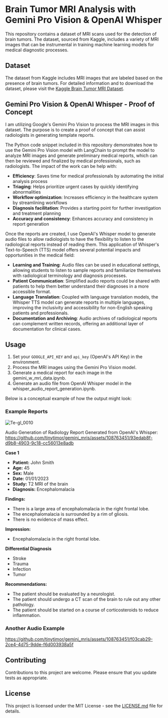 # Brain Tumor MRI Analysis with Gemini Pro Vision & OpenAI Whisper

This repository contains a dataset of MRI scans used for the detection of brain tumors. The dataset, sourced from Kaggle, includes a variety of MRI images that can be instrumental in training machine learning models for medical diagnostic processes.

## Dataset

The dataset from Kaggle includes MRI images that are labeled based on the presence of brain tumors. For detailed information and to download the dataset, please visit the [Kaggle Brain Tumor MRI Dataset](https://www.kaggle.com/datasets/masoudnickparvar/brain-tumor-mri-dataset).

## Gemini Pro Vision & OpenAI Whisper - Proof of Concept

I am utilizing Google's Gemini Pro Vision to process the MRI images in this dataset. The purpose is to create a proof of concept that can assist radiologists in generating template reports.

The Python code snippet included in this repository demonstrates how to use the Gemini Pro Vision model with LangChain to prompt the model to analyze MRI images and generate preliminary medical reports, which can then be reviewed and finalized by medical professionals, such as radiologists. The impact of the work can be help with:

- **Efficiency**: Saves time for medical professionals by automating the initial analysis process
- **Triaging**: Helps prioritize urgent cases by quickly identifying abnormalities
- **Workflow optimization**: Increases efficiency in the healthcare system by streamlining workflows
- **Diagnosis facilitation**: Provides a starting point for further investigation and treatment planning
- **Accuracy and consistency**: Enhances accuracy and consistency in report generation

Once the reports are created, I use OpenAI's Whisper model to generate audio files to allow radiologists to have the flexibility to listen to the radiological reports instead of reading them. This application of Whisper's Text-to-Speech (TTS) model offers several potential impacts and opportunities in the medical field:

- **Learning and Training**: Audio files can be used in educational settings, allowing students to listen to sample reports and familiarize themselves with radiological terminology and diagnosis processes.
- **Patient Communication**: Simplified audio reports could be shared with patients to help them better understand their diagnoses in a more accessible format.
- **Language Translation**: Coupled with language translation models, the Whisper TTS model can generate reports in multiple languages, improving the inclusivity and accessibility for non-English speaking patients and professionals.
- **Documentation and Archiving**: Audio archives of radiological reports can complement written records, offering an additional layer of documentation for clinical cases.

## Usage

1. Set your `GOOGLE_API_KEY` and `api_key` (OpenAI's API Key) in the environment.
2. Process the MRI images using the Gemini Pro Vision model.
3. Generate a medical report for each image in the gemini_w_mri_data.ipynb.
4. Generate an audio file from OpenAI Whisper model in the whisper_audio_report_generation.ipynb.  

Below is a conceptual example of how the output might look:

### Example Reports

![Te-gl_0010](https://github.com/tinytimor/gemini_mris/assets/108763451/9325596c-ccc2-4280-a26b-e91565628c7c)

Audio Generation of Radiology Report Generated from OpenAI's Whisper:
https://github.com/tinytimor/gemini_mris/assets/108763451/93edab8f-d9b8-4903-9c18-cc56013e8adb

**Case 1**

* **Patient:** John Smith
* **Age:** 45
* **Sex:** Male
* **Date:** 01/01/2023
* **Study:** T2 MRI of the brain
* **Diagnosis:** Encephalomalacia

**Findings:**

* There is a large area of encephalomalacia in the right frontal lobe.
* The encephalomalacia is surrounded by a rim of gliosis.
* There is no evidence of mass effect.

**Impression:**

* Encephalomalacia in the right frontal lobe.

**Differential Diagnosis**
* Stroke
* Trauma
* Infection
* Tumor

**Recommendations:**

* The patient should be evaluated by a neurologist.
* The patient should undergo a CT scan of the brain to rule out any other pathology.
* The patient should be started on a course of corticosteroids to reduce inflammation.

### Another Audio Example
https://github.com/tinytimor/gemini_mris/assets/108763451/f03cab29-2ce4-4d75-9dde-f6d003938a5f

## Contributing

Contributions to this project are welcome. Please ensure that you update tests as appropriate.

## License

This project is licensed under the MIT License - see the [LICENSE.md](LICENSE) file for details.
